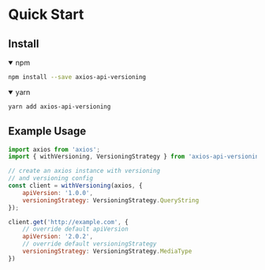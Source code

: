 # Quick Start

## Install

<details open>
<summary>npm</summary>

```bash
npm install --save axios-api-versioning
```
</details>

<details open>
<summary>yarn</summary>

```bash
yarn add axios-api-versioning
```
</details>

## Example Usage


```javascript
import axios from 'axios';
import { withVersioning, VersioningStrategy } from 'axios-api-versioning';

// create an axios instance with versioning
// and versioning config
const client = withVersioning(axios, {
    apiVersion: '1.0.0',
    versioningStrategy: VersioningStrategy.QueryString
});

client.get('http://example.com', {
    // override default apiVersion
    apiVersion: '2.0.2',
    // override default versioningStrategy
    versioningStrategy: VersioningStrategy.MediaType
})
```